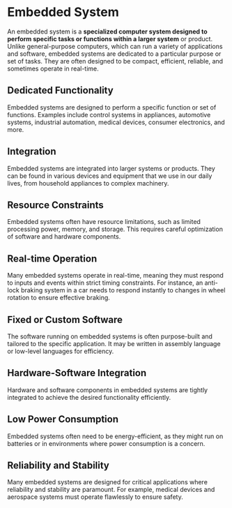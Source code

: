 # Embedded System
An embedded system is a **specialized computer system designed to perform specific tasks or functions within a larger system** or product. Unlike general-purpose computers, which can run a variety of applications and software, embedded systems are dedicated to a particular purpose or set of tasks. They are often designed to be compact, efficient, reliable, and sometimes operate in real-time.


## Dedicated Functionality
Embedded systems are designed to perform a specific function or set of functions. Examples include control systems in appliances, automotive systems, industrial automation, medical devices, consumer electronics, and more.
## Integration
Embedded systems are integrated into larger systems or products. They can be found in various devices and equipment that we use in our daily lives, from household appliances to complex machinery.
## Resource Constraints
Embedded systems often have resource limitations, such as limited processing power, memory, and storage. This requires careful optimization of software and hardware components.
## Real-time Operation
Many embedded systems operate in real-time, meaning they must respond to inputs and events within strict timing constraints. For instance, an anti-lock braking system in a car needs to respond instantly to changes in wheel rotation to ensure effective braking.
## Fixed or Custom Software
The software running on embedded systems is often purpose-built and tailored to the specific application. It may be written in assembly language or low-level languages for efficiency.
## Hardware-Software Integration
Hardware and software components in embedded systems are tightly integrated to achieve the desired functionality efficiently.
## Low Power Consumption
Embedded systems often need to be energy-efficient, as they might run on batteries or in environments where power consumption is a concern.
## Reliability and Stability
Many embedded systems are designed for critical applications where reliability and stability are paramount. For example, medical devices and aerospace systems must operate flawlessly to ensure safety.
